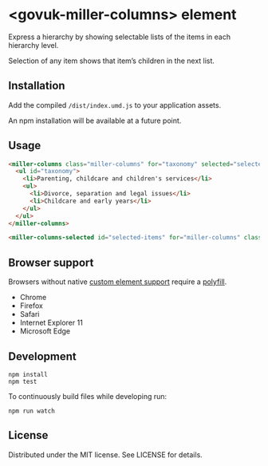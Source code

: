 # &lt;govuk-miller-columns&gt; element

Express a hierarchy by showing selectable lists of the items in each hierarchy level.

Selection of any item shows that item’s children in the next list.

## Installation

Add the compiled `/dist/index.umd.js` to your application assets.

An npm installation will be available at a future point.

## Usage

```html
<miller-columns class="miller-columns" for="taxonomy" selected="selected-items" id="miller-columns">
  <ul id="taxonomy">
    <li>Parenting, childcare and children's services</li>
    <ul>
      <li>Divorce, separation and legal issues</li>
      <li>Childcare and early years</li>
    </ul>
  </ul>
</miller-columns>

<miller-columns-selected id="selected-items" for="miller-columns" class="miller-columns-selected"></miller-columns-selected>

```

## Browser support

Browsers without native [custom element support][support] require a [polyfill][].

- Chrome
- Firefox
- Safari
- Internet Explorer 11
- Microsoft Edge

[support]: https://caniuse.com/#feat=custom-elementsv1
[polyfill]: https://github.com/webcomponents/custom-elements

## Development

```
npm install
npm test
```

To continuously build files while developing run:

```
npm run watch
```

## License

Distributed under the MIT license. See LICENSE for details.
